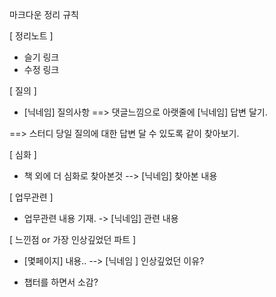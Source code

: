 마크다운 정리 규칙

[ 정리노트 ] 
-  슬기 링크
- 수정 링크

[ 질의 ] 

- [닉네임] 질의사항 
==> 댓글느낌으로 아랫줄에 [닉네임] 답변 달기.

==> 스터디 당일 질의에 대한 답변 달 수 있도록 같이 찾아보기.

[ 심화 ]
- 책 외에 더 심화로 찾아본것 
--> [닉네임] 찾아본 내용


[ 업무관련 ] 
- 업무관련 내용 기재.
 -> [닉네임] 관련 내용
  

[ 느낀점 or 가장 인상깊었던 파트 ] 

- [몇페이지] 내용..
  --> [닉네임 ] 인상깊었던 이유?

- 챕터를 하면서 소감?


